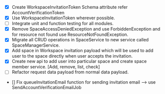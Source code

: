 - [x] Create WorkspaceInvitationToken Schema attribute refer AccountVerificationToken
- [x] Use WorkspaceInvitationToken wherever possible.
- [ ] Integrate unit and function testing for all modules.
- [x] Remove SpaceAccessDeniedException and use ForbiddenException and for resource not found use ResourceNotFoundException.
- [x] Migrate all CRUD operations in SpaceService to new service called SpaceManagerService.
- [x] Add space in Workspace invitation payload which will be used to add user to the space directly when user accepts the invitation.
- [x] Create new api to add user into particular space and create space member service. [Add, remove, list, check]
- [ ] Refactor request data payload from normal data payload.
- [] Fix queueInvitationEmail function for sending invitation email --> use SendAccountVerificationEmailJob
